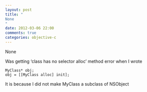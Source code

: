 ```yaml
---
layout: post
title: "
None
"
date: 2012-03-06 22:00
comments: true
categories: objective-c
---
```


None


Was getting ‘class has no selector alloc’ method error when I wrote 

```
MyClass* obj;
obj = [[MyClass alloc] init];
```

It is because I did not make MyClass a subclass of NSObject

